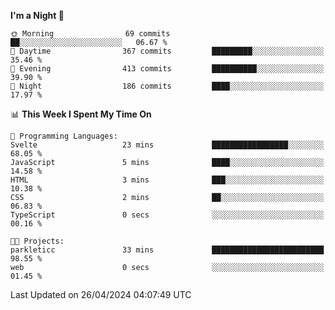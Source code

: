 <!--START_SECTION:waka-->
**I'm a Night 🦉** 

```text
🌞 Morning                69 commits          ██░░░░░░░░░░░░░░░░░░░░░░░   06.67 % 
🌆 Daytime                367 commits         █████████░░░░░░░░░░░░░░░░   35.46 % 
🌃 Evening                413 commits         ██████████░░░░░░░░░░░░░░░   39.90 % 
🌙 Night                  186 commits         ████░░░░░░░░░░░░░░░░░░░░░   17.97 % 
```


📊 **This Week I Spent My Time On** 

```text
💬 Programming Languages: 
Svelte                   23 mins             █████████████████░░░░░░░░   68.05 % 
JavaScript               5 mins              ████░░░░░░░░░░░░░░░░░░░░░   14.58 % 
HTML                     3 mins              ███░░░░░░░░░░░░░░░░░░░░░░   10.38 % 
CSS                      2 mins              ██░░░░░░░░░░░░░░░░░░░░░░░   06.83 % 
TypeScript               0 secs              ░░░░░░░░░░░░░░░░░░░░░░░░░   00.16 % 

🐱‍💻 Projects: 
parkleticc               33 mins             █████████████████████████   98.55 % 
web                      0 secs              ░░░░░░░░░░░░░░░░░░░░░░░░░   01.45 % 
```


 Last Updated on 26/04/2024 04:07:49 UTC
<!--END_SECTION:waka-->
